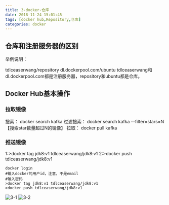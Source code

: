 ```yaml
---
title: 3-docker-仓库
date: 2018-11-24 15:01:45
tags: [docker hub,Repository,仓库]
categories: docker
---
```


## 仓库和注册服务器的区别
  举例说明：
<!-- more -->
  tdlceaserwang/repository
  dl.dockerpool.com/ubuntu
  tdlceaserwang和dl.dockerpool.com都是注册服务器，repository和ubuntu都是仓库。

## Docker Hub基本操作

### 拉取镜像
  搜索：
  docker search  kafka
  过滤搜索：  docker search  kafka --filter=stars=N 【搜索star数量超过N的镜像】
  拉取：
  docker pull kafka

### 推送镜像
  1:>docker tag jdk8:v1 tdlceaserwang/jdk8:v1
  2:>docker push tdlceaserwang/jdk8:v1

  ```
  docker login
  #输入docker的用户id，注意，不是email
  #输入密码
  >docker tag jdk8:v1 tdlceaserwang/jdk8:v1
  >docker push tdlceaserwang/jdk8:v1
  ```
  ![3-1](3-1.png)
  ![3-2](3-2.png)
